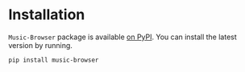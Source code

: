 # Installation

`Music-Browser` package is available [on PyPI](https://pypi.org/project/music-browser/). You can install the latest version by running.

```bash
pip install music-browser
```